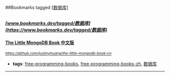 ##Bookmarks tagged [[数据库]](https://www.bookmarks.dev?q=[数据库])

_<sup><sup>[www.bookmarks.dev/tagged/数据库](https://www.bookmarks.dev/tagged/数据库)</sup></sup>_
---
#### [The Little MongoDB Book 中文版](https://github.com/justinyhuang/the-little-mongodb-book-cn)
_<sup>https://github.com/justinyhuang/the-little-mongodb-book-cn</sup>_

* **tags**: [free-programming-books](../tagged/free-programming-books.md), [free-programming-books-zh](../tagged/free-programming-books-zh.md), [数据库](../tagged/数据库.md)
---
